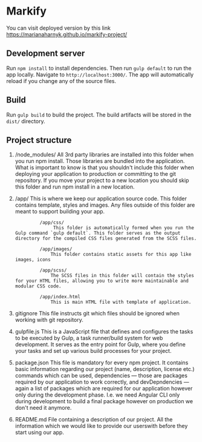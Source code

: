 # Markify 
You can visit deployed version by this link https://marianaharnyk.github.io/markify-project/

## Development server

Run `npm install` to install dependencies. Then run `gulp default` to run the app locally. Navigate to `http://localhost:3000/`. The app will automatically reload if you change any of the source files.

## Build

Run `gulp build` to build the project. The build artifacts will be stored in the `dist/` directory.


## Project structure

1. /node_modules/
    All 3rd party libraries are installed into this folder when you run npm install. Those libraries are bundled into the application. What is important to know is that you shouldn't include this folder when deploying your application to production or committing to the git repository. If you move your project to a new location you should skip this folder and run npm install in a new location.

2. /app/
       This is where we keep our application source code.
            This folder contains template, styles and images. Any files outside of this folder are meant to support building your app.

                /app/css/
                     This folder is automatically formed when you run the Gulp command `gulp default`. This folder serves as the output directory for the compiled CSS files generated from the SCSS files.

                /app/images/
                    This folder contains static assets for this app like images, icons

                /app/scss/
                    The SCSS files in this folder will contain the styles for your HTML files, allowing you to write more maintainable and modular CSS code.
               
                /app/index.html
                    This is main HTML file with template of application.


3. gitignore
    This file instructs git which files should be ignored when working with git repository.

4. gulpfile.js
    This is a JavaScript file that defines and configures the tasks to be executed by Gulp, a task runner/build system for web development. It serves as the entry point for Gulp, where you define your tasks and set up various build processes for your project.

5. package.json
    This file is mandatory for every npm project. It contains basic information regarding our project (name, description, license etc.) commands which can be used, dependencies — those are packages required by our application to work correctly, and devDepndencies — again a list of packages which are required for our application however only during the development phase. I.e. we need Angular CLI only during development to build a final package however on production we don't need it anymore.

6. README.md
    File containing a description of our project. All the information which we would like to provide our userswith before they start using our app.

